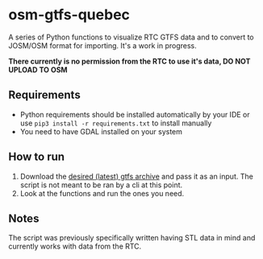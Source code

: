 # osm-gtfs-quebec

A series of Python functions to visualize RTC GTFS data and to convert to JOSM/OSM format for importing. It's a work in progress.

**There currently is no permission from the RTC to use it's data, DO NOT UPLOAD TO OSM**

## Requirements
- Python requirements should be installed automatically by your IDE or use `pip3 install -r requirements.txt` to install manually
- You need to have GDAL installed on your system

## How to run
1. Download the [desired (latest) gtfs archive](https://cdn.rtcquebec.ca/Site_Internet/DonneesOuvertes/googletransit.zip) and pass it as an input. The script is not meant to be ran by a cli at this point.
2. Look at the functions and run the ones you need.


## Notes
The script was previously specifically written having STL data in mind and currently works with data from the RTC.
